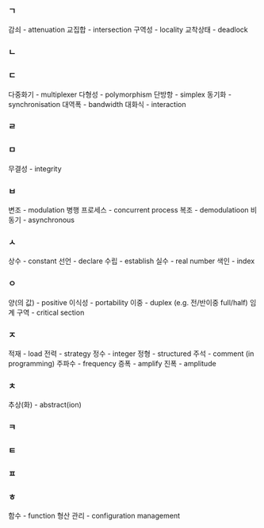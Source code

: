 ### ㄱ
감쇠 - attenuation
교집합 - intersection
구역성 - locality
교착상태 - deadlock
### ㄴ
### ㄷ
다중화기 - multiplexer
다형성 - polymorphism
단방항 - simplex
동기화 - synchronisation
대역폭 - bandwidth
대화식 - interaction
### ㄹ
### ㅁ
무결성 - integrity
### ㅂ
변조 - modulation
병행 프로세스 - concurrent process
복조 - demodulatioon
비동기 - asynchronous
### ㅅ
상수 - constant
선언 - declare
수립 - establish
실수 - real number
색인 - index
### ㅇ
양(의 값) - positive
이식성 - portability
이중 - duplex (e.g. 전/반이중 full/half)
임계 구역 - critical section
### ㅈ
적재 - load
전력 - strategy
정수 - integer
정형 - structured
주석 - comment (in programming)
주파수 - frequency
증폭 - amplify
진폭 - amplitude
### ㅊ
추상(화) - abstract(ion)
### ㅋ
### ㅌ
### ㅍ
### ㅎ
함수 - function
형산 관리 - configuration management
